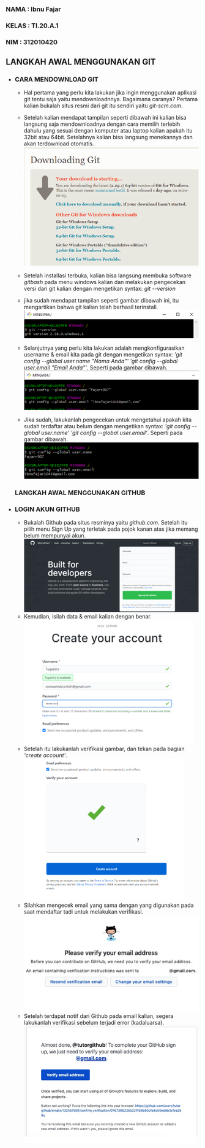 ### NAMA : Ibnu Fajar
### KELAS : TI.20.A.1
### NIM : 312010420



## LANGKAH AWAL MENGGUNAKAN GIT

* ### CARA MENDOWNLOAD GIT
   - Hal pertama yang perlu kita lakukan jika ingin menggunakan aplikasi git tentu saja yaitu mendownloadnnya. Bagaimana caranya? Pertama kalian bukalah situs resmi dari git itu sendiri yaitu *git-scm.com*. <br>
  
   - Setelah kalian mendapat tampilan seperti dibawah ini kalian bisa langsung saja mendownloadnya dengan cara memilih terlebih dahulu yang sesuai dengan komputer atau laptop kalian apakah itu 32bit atau 64bit. Setelahnya kalian bisa langsung menekannya dan akan terdownload  otomatis. <br>
   ![gitpush](foto/downloadgit.png) <br>
    - Setelah installasi terbuka, kalian bisa langsung membuka software *gitbash* pada menu windows kalian dan melakukan pengecekan versi dari git kalian dengan mengetikan syntax: *git --version* <br>
    - jika sudah mendapat tampilan seperti gambar dibawah ini, itu mengartikan bahwa git kalian telah berhasil terinstall. <br>
   ![gitpush](foto/gitversion.png) <br>
   - Selanjutnya yang perlu kita lakukan adalah mengkonfigurasikan username & email kita pada git dengan mengetikan syntax:
    *'git config --global user.name "Nama Anda"'  'git config --global user.email "Email Anda"'*. Seperti pada gambar dibawah. <br>
   ![gitpush](foto/config.png) <br>
   - Jika sudah, lakukanlah pengecekan untuk mengetahui apakah kita sudah terdaftar atau belum dengan mengetikan syntax: *'git config --global user.name'  'git config --global user.email'*. Seperti pada gambar dibawah. <br>
   ![gitpush](foto/cek.png) <br>

   ### LANGKAH AWAL MENGGUNAKAN GITHUB

* ### LOGIN AKUN GITHUB
  - Bukalah Github pada situs resminya yaitu *github.com*. Setelah itu pilih menu Sign Up yang terletak pada pojok kanan atas jika memang belum mempunyai akun. <br>
  ![gitpush](foto/signup.png) <br>
   - Kemudian, isilah data & email kalian dengan benar. <br>
  ![gitpush](foto/daftargit.png) <br>
   - Setelah itu lakukanlah verifikasi gambar, dan tekan pada bagian *'create account'*. <br>
  ![gitpush](foto/udahdaftar.png) <br>
  - Silahkan mengecek email yang sama dengan yang digunakan pada saat mendaftar tadi untuk melakukan verifikasi. <br>
  ![gitpush](foto/cekemail.png) <br>
  - Setelah terdapat notif dari Github pada email kalian, segera lakukanlah verifikasi sebelum terjadi error (kadaluarsa). <br>
  ![gitpush](foto/tutorgit.png) <br>
  




    